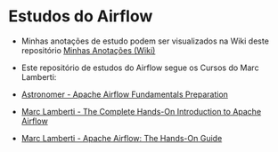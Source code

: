 # Estudos do Airflow

- Minhas anotações de estudo podem ser visualizados na Wiki deste repositório [Minhas Anotações (Wiki)]()

- Este repositório de estudos do Airflow segue os Cursos do Marc Lamberti:

- [Astronomer - Apache Airflow Fundamentals Preparation](https://academy.astronomer.io/astronomer-certification-apache-airflow-fundamentals-preparation)
- [Marc Lamberti - The Complete Hands-On Introduction to Apache Airflow](https://www.udemy.com/course/the-complete-hands-on-course-to-master-apache-airflow/)
- [Marc Lamberti - Apache Airflow: The Hands-On Guide](https://www.udemy.com/course/the-ultimate-hands-on-course-to-master-apache-airflow/)


